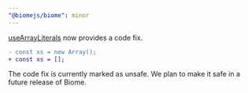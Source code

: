 ```yaml
---
"@biomejs/biome": minor
---
```

[useArrayLiterals](https://biomejs.dev/linter/rules/use-array-literals/) now provides a code fix.

```diff
- const xs = new Array();
+ const xs = [];
```

The code fix is currently marked as unsafe.
We plan to make it safe in a future release of Biome.
